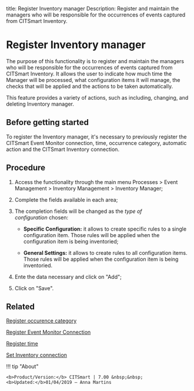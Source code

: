 title: Register Inventory manager
Description: Register and maintain the managers who will be responsible for the occurrences of events captured from CITSmart Inventory.
# Register Inventory manager

The purpose of this functionality is to register and maintain the managers who
will be responsible for the occurrences of events captured from CITSmart
Inventory. It allows the user to indicate how much time the Manager will be
processed, what configuration items it will manage, the checks that will be
applied and the actions to be taken automatically.

This feature provides a variety of actions, such as including, changing, and
deleting Inventory manager.

Before getting started
--------------------------

To register the Inventory manager, it's necessary to previously register the
CITSmart Event Monitor connection, time, occurrence category, automatic action
and the CITSmart Inventory connection.

Procedure
-------------

1.  Access the functionality through the main menu Processes \> Event Management
    \> Inventory Management \> Inventory Manager;

2.  Complete the fields available in each area;

3.  The completion fields will be changed as the *type of configuration* chosen:

    - **Specific Configuration:** it allows to create specific rules to a single
    configuration item. Those rules will be applied when the configuration item
    is being inventoried;

    - **General Settings:** it allows to create rules to all configuration items.
    Those rules will be applied when the configuration item is being
    inventoried.

1.  Ente the data necessary and click on "Add";

2.  Click on "Save".

Related
-------

[Register occurence category](/en-us/citsmart-7/processes/event/configuration/register-occurence-category.html)

[Register Event Monitor Connection](/en-us/citsmart-7/processes/event/configuration/register-event-monitor-connection.html)

[Register time](/en-us/citsmart-7/processes/event/configuration/register-time.html)

[Set Inventory connection](/en-us/citsmart-7/processes/event/configuration/set-inventory-connection.html)


!!! tip "About"

    <b>Product/Version:</b> CITSmart | 7.00 &nbsp;&nbsp;
    <b>Updated:</b>01/04/2019 – Anna Martins
